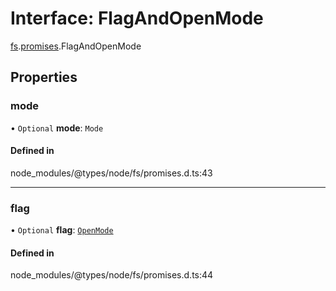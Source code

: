 # Interface: FlagAndOpenMode

[fs](../modules/fs.md).[promises](../modules/fs.promises.md).FlagAndOpenMode

## Properties

### mode

• `Optional` **mode**: `Mode`

#### Defined in

node_modules/@types/node/fs/promises.d.ts:43

___

### flag

• `Optional` **flag**: [`OpenMode`](../types/fs.OpenMode.md)

#### Defined in

node_modules/@types/node/fs/promises.d.ts:44
